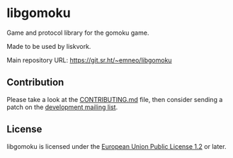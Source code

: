 # libgomoku

Game and protocol library for the gomoku game.

Made to be used by liskvork.

Main repository URL: https://git.sr.ht/~emneo/libgomoku

## Contribution

Please take a look at the [CONTRIBUTING.md](CONTRIBUTING.md) file, then consider
sending a patch on the
[development mailing list](https://lists.sr.ht/~emneo/liskvork-devel).

## License

libgomoku is licensed under the
[European Union Public License 1.2](https://joinup.ec.europa.eu/collection/eupl/eupl-text-eupl-12)
or later.
